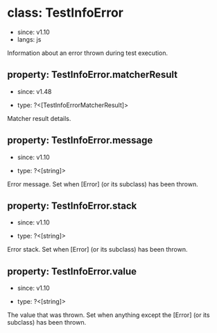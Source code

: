 # class: TestInfoError
* since: v1.10
* langs: js

Information about an error thrown during test execution.

## property: TestInfoError.matcherResult
* since: v1.48
- type: ?<[TestInfoErrorMatcherResult]>

Matcher result details.

## property: TestInfoError.message
* since: v1.10
- type: ?<[string]>

Error message. Set when [Error] (or its subclass) has been thrown.

## property: TestInfoError.stack
* since: v1.10
- type: ?<[string]>

Error stack. Set when [Error] (or its subclass) has been thrown.

## property: TestInfoError.value
* since: v1.10
- type: ?<[string]>

The value that was thrown. Set when anything except the [Error] (or its subclass) has been thrown.
